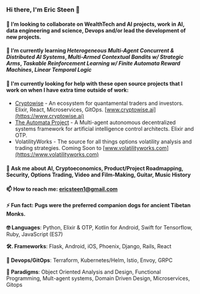 <!-- ![](./particle-background.gif) -->
### Hi there, I'm Eric Steen 👋

#### 👯  I’m looking to collaborate on WealthTech and AI projects, work in AI, data engineering and science, Devops and/or lead the development of new projects.

#### 🌱  I’m currently learning *Heterogeneous Multi-Agent Concurrent & Distributed AI Systems*, *Multi-Armed Contextual Bandits w/ Strategic Arms*, *Taskable Reinforcement Learning w/ Finite Automata Reward Machines*, *Linear Temporal Logic*

#### 🤔  I'm currently looking for help with these open source projects that I work on when I have extra time outside of work:
  - [Cryptowise](https://www.github.com/upstarter/cryptowise) - An ecosystem for quantamental traders and investors. Elixir, React, Microservices, GitOps. [www.cryptowise.ai](https://www.cryptowise.ai)
  - [The Automata Project](https://www.github.com/upstarter/automata) - A Multi-agent autonomous decentralized systems framework for artificial intelligence control architects. Elixir and OTP.
  - VolatilityWorks - The source for all things options volatility analysis and trading strategies. Coming Soon to [www.volatilityworks.com](https://www.volatilityworks.com)

<!--- 🔭 I’m currently working on a flask extension for [Adaptive Products](https://www.ericsteen.dev) -->

#### 💬  Ask me about AI, Cryptoeconomics, Product/Project Roadmapping, Security, Options Trading, Video and Film-Making, Guitar, Music History

#### 📫  How to reach me: ericsteen1@gmail.com

#### ⚡  Fun fact: Pugs were the preferred companion dogs for ancient Tibetan Monks.

<p><strong>🤓  Languages</strong>: Python, Elixir & OTP, Kotlin for Android, Swift for Tensorflow, Ruby, JavaScript (ES7)</p>
<p><strong>🛠. Frameworks</strong>: Flask, Android, iOS, Phoenix, Django, Rails, React</p>
<p><strong>💽	 Devops/GitOps</strong>: Terraform, Kubernetes/Helm, Istio, Envoy, GRPC</p>
<p><strong>🧐  Paradigms</strong>: Object Oriented Analysis and Design, Functional Programming, Mult-agent systems, Domain Driven Design, Microservices, Gitops</p>

<!--
**upstarter/upstarter** is a ✨ _special_ ✨ repository because its `README.md` (this file) appears on your GitHub profile.

Here are some ideas to get you started:

- 🔭 I’m currently working on ...
- 🌱 I’m currently learning ...
- 👯 I’m looking to collaborate on ...
- 🤔 I’m looking for help with ...
- 💬 Ask me about ...
- 📫 How to reach me: ...
- 😄 Pronouns: ...
- ⚡ Fun fact: ...
-->
